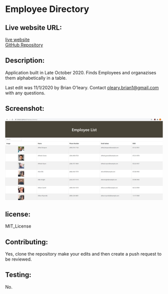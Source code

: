# Employee Directory
## Live website URL:
[live website](https://boleary1.github.io/Employee_directory/)
</br>
[GitHub Repository](https://github.com/boleary1/Employee_directory)
</br>


## **Description:**
Application built in Late October 2020.  Finds Employees and organazises them alphabetically in a table.  

Last edit was 11/1/2020 by Brian O'leary.  Contact oleary.brian1@gmail.com with any questions.

## **Screenshot:**

![Screenshot of working app](Capture.JPG)



## license:
  MIT_License
  
  ## Contributing:
  Yes, clone the repository make your edits and then create a push request to be reviewed.  

  ## Testing:
  No.

